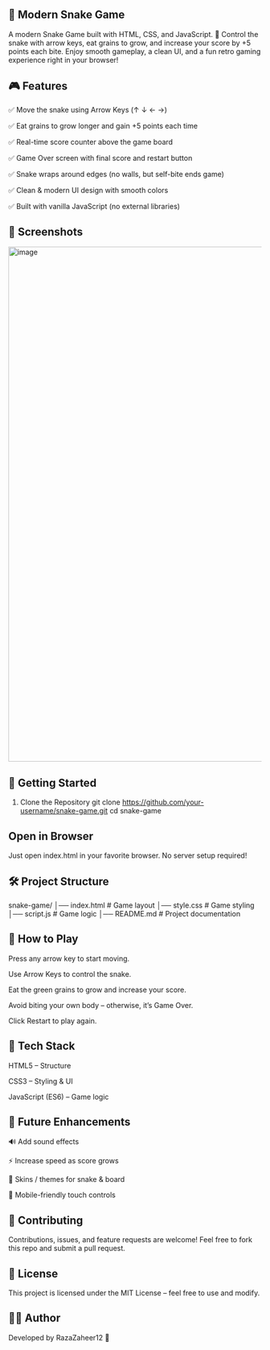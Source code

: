 ## 🐍 Modern Snake Game

A modern Snake Game built with HTML, CSS, and JavaScript. 🐍
Control the snake with arrow keys, eat grains to grow, and increase your score by +5 points each bite.
Enjoy smooth gameplay, a clean UI, and a fun retro gaming experience right in your browser!


## 🎮 Features

✅ Move the snake using Arrow Keys (↑ ↓ ← →)

✅ Eat grains to grow longer and gain +5 points each time

✅ Real-time score counter above the game board

✅ Game Over screen with final score and restart button

✅ Snake wraps around edges (no walls, but self-bite ends game)

✅ Clean & modern UI design with smooth colors

✅ Built with vanilla JavaScript (no external libraries)

## 📸 Screenshots
<img width="1536" height="1024" alt="image" src="https://github.com/user-attachments/assets/6d4c831a-2ed9-43a8-86a5-26a44973785d" />


## 🚀 Getting Started
1. Clone the Repository
git clone https://github.com/your-username/snake-game.git
cd snake-game

## Open in Browser

Just open index.html in your favorite browser.
No server setup required!

## 🛠️ Project Structure
snake-game/
│── index.html      # Game layout
│── style.css       # Game styling
│── script.js       # Game logic
│── README.md       # Project documentation

## 🎯 How to Play

Press any arrow key to start moving.

Use Arrow Keys to control the snake.

Eat the green grains to grow and increase your score.

Avoid biting your own body – otherwise, it’s Game Over.

Click Restart to play again.

## 📂 Tech Stack

HTML5 – Structure

CSS3 – Styling & UI

JavaScript (ES6) – Game logic

## 🌟 Future Enhancements

🔊 Add sound effects

⚡ Increase speed as score grows

🎨 Skins / themes for snake & board

📱 Mobile-friendly touch controls

## 🤝 Contributing

Contributions, issues, and feature requests are welcome!
Feel free to fork this repo and submit a pull request.

## 📜 License

This project is licensed under the MIT License – feel free to use and modify.

## 👨‍💻 Author

Developed by RazaZaheer12 🚀
